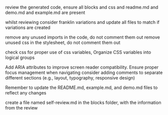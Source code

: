 review the generated code, ensure all blocks and css and readme.md and demo.md and example.md are present

whilst reviewing consider franklin variations and update all files to match if variations are created


remove any unused imports in the code, do not comment them out
remove unused css in the stylesheet, do not comment them out


check css for proper use of css variables, Organize CSS variables into logical groups

Add ARIA attributes to improve screen reader compatibility.
Ensure proper focus management when navigating
consider adding comments to separate different sections (e.g., layout, typography, responsive design)


Remember to update the README.md, example.md, and demo.md files to reflect any changes

create a file named self-review.md in the blocks folder, with the information from the review
